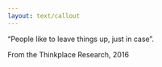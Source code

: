 ```yaml
---
layout: text/callout
---
```

“People like to leave things up, just in case”.

From the Thinkplace Research, 2016
